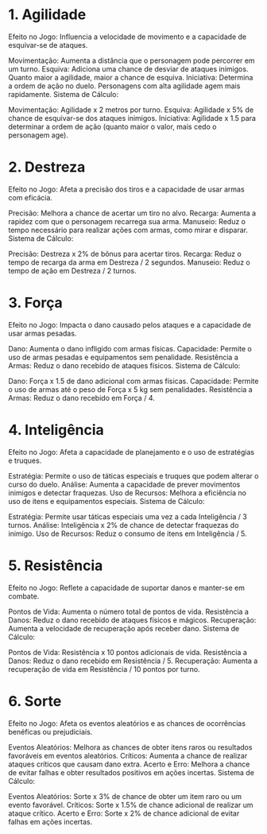 # 1. Agilidade
Efeito no Jogo: Influencia a velocidade de movimento e a capacidade de esquivar-se de ataques.

Movimentação: Aumenta a distância que o personagem pode percorrer em um turno.
Esquiva: Adiciona uma chance de desviar de ataques inimigos. Quanto maior a agilidade, maior a chance de esquiva.
Iniciativa: Determina a ordem de ação no duelo. Personagens com alta agilidade agem mais rapidamente.
Sistema de Cálculo:

Movimentação: Agilidade x 2 metros por turno.
Esquiva: Agilidade x 5% de chance de esquivar-se dos ataques inimigos.
Iniciativa: Agilidade x 1.5 para determinar a ordem de ação (quanto maior o valor, mais cedo o personagem age).

# 2. Destreza
Efeito no Jogo: Afeta a precisão dos tiros e a capacidade de usar armas com eficácia.

Precisão: Melhora a chance de acertar um tiro no alvo.
Recarga: Aumenta a rapidez com que o personagem recarrega sua arma.
Manuseio: Reduz o tempo necessário para realizar ações com armas, como mirar e disparar.
Sistema de Cálculo:

Precisão: Destreza x 2% de bônus para acertar tiros.
Recarga: Reduz o tempo de recarga da arma em Destreza / 2 segundos.
Manuseio: Reduz o tempo de ação em Destreza / 2 turnos.

# 3. Força
Efeito no Jogo: Impacta o dano causado pelos ataques e a capacidade de usar armas pesadas.

Dano: Aumenta o dano infligido com armas físicas.
Capacidade: Permite o uso de armas pesadas e equipamentos sem penalidade.
Resistência a Armas: Reduz o dano recebido de ataques físicos.
Sistema de Cálculo:

Dano: Força x 1.5 de dano adicional com armas físicas.
Capacidade: Permite o uso de armas até o peso de Força x 5 kg sem penalidades.
Resistência a Armas: Reduz o dano recebido em Força / 4.

# 4. Inteligência
Efeito no Jogo: Afeta a capacidade de planejamento e o uso de estratégias e truques.

Estratégia: Permite o uso de táticas especiais e truques que podem alterar o curso do duelo.
Análise: Aumenta a capacidade de prever movimentos inimigos e detectar fraquezas.
Uso de Recursos: Melhora a eficiência no uso de itens e equipamentos especiais.
Sistema de Cálculo:

Estratégia: Permite usar táticas especiais uma vez a cada Inteligência / 3 turnos.
Análise: Inteligência x 2% de chance de detectar fraquezas do inimigo.
Uso de Recursos: Reduz o consumo de itens em Inteligência / 5.

# 5. Resistência
Efeito no Jogo: Reflete a capacidade de suportar danos e manter-se em combate.

Pontos de Vida: Aumenta o número total de pontos de vida.
Resistência a Danos: Reduz o dano recebido de ataques físicos e mágicos.
Recuperação: Aumenta a velocidade de recuperação após receber dano.
Sistema de Cálculo:

Pontos de Vida: Resistência x 10 pontos adicionais de vida.
Resistência a Danos: Reduz o dano recebido em Resistência / 5.
Recuperação: Aumenta a recuperação de vida em Resistência / 10 pontos por turno.

# 6. Sorte
Efeito no Jogo: Afeta os eventos aleatórios e as chances de ocorrências benéficas ou prejudiciais.

Eventos Aleatórios: Melhora as chances de obter itens raros ou resultados favoráveis em eventos aleatórios.
Críticos: Aumenta a chance de realizar ataques críticos que causam dano extra.
Acerto e Erro: Melhora a chance de evitar falhas e obter resultados positivos em ações incertas.
Sistema de Cálculo:

Eventos Aleatórios: Sorte x 3% de chance de obter um item raro ou um evento favorável.
Críticos: Sorte x 1.5% de chance adicional de realizar um ataque crítico.
Acerto e Erro: Sorte x 2% de chance adicional de evitar falhas em ações incertas.